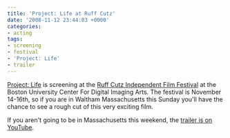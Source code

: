 ```yaml
---
title: 'Project: Life at Ruff Cutz'
date: '2008-11-12 23:44:03 +0000'
categories:
- acting
tags:
- screening
- festival
- 'Project: Life'
- trailer
---
```

[Project: Life](http://www.projectlifemovie.com/) is screening at the <a
href="http://www.rcifc.com/">Ruff Cutz Independent Film Festival</a> at the
Boston University Center For Digital Imaging Arts. The festival is November
14-16th, so if you are in Waltham Massachusetts this Sunday you'll have the
chance to see a rough cut of this very exciting film.

If you aren't going to be in Massachusetts this weekend, the [trailer is on
YouTube](http://www.youtube.com/watch?v=CAoD1ZUWbr8).
